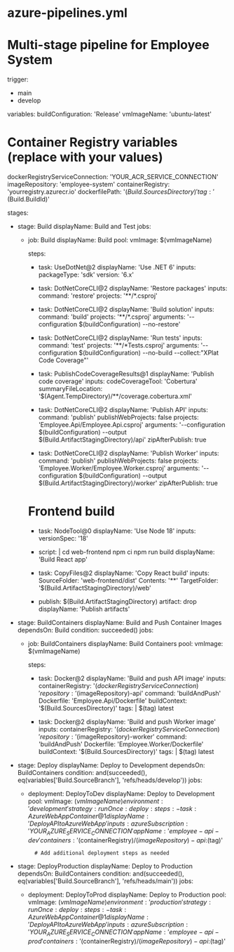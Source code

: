 # azure-pipelines.yml
# Multi-stage pipeline for Employee System

trigger:
  - main
  - develop

variables:
  buildConfiguration: 'Release'
  vmImageName: 'ubuntu-latest'
  
  # Container Registry variables (replace with your values)
  dockerRegistryServiceConnection: 'YOUR_ACR_SERVICE_CONNECTION'
  imageRepository: 'employee-system'
  containerRegistry: 'yourregistry.azurecr.io'
  dockerfilePath: '$(Build.SourcesDirectory)'
  tag: '$(Build.BuildId)'

stages:
- stage: Build
  displayName: Build and Test
  jobs:
  - job: Build
    displayName: Build
    pool:
      vmImage: $(vmImageName)
    
    steps:
    - task: UseDotNet@2
      displayName: 'Use .NET 6'
      inputs:
        packageType: 'sdk'
        version: '6.x'
    
    - task: DotNetCoreCLI@2
      displayName: 'Restore packages'
      inputs:
        command: 'restore'
        projects: '**/*.csproj'
    
    - task: DotNetCoreCLI@2
      displayName: 'Build solution'
      inputs:
        command: 'build'
        projects: '**/*.csproj'
        arguments: '--configuration $(buildConfiguration) --no-restore'
    
    - task: DotNetCoreCLI@2
      displayName: 'Run tests'
      inputs:
        command: 'test'
        projects: '**/*Tests.csproj'
        arguments: '--configuration $(buildConfiguration) --no-build --collect:"XPlat Code Coverage"'
    
    - task: PublishCodeCoverageResults@1
      displayName: 'Publish code coverage'
      inputs:
        codeCoverageTool: 'Cobertura'
        summaryFileLocation: '$(Agent.TempDirectory)/**/coverage.cobertura.xml'
    
    - task: DotNetCoreCLI@2
      displayName: 'Publish API'
      inputs:
        command: 'publish'
        publishWebProjects: false
        projects: 'Employee.Api/Employee.Api.csproj'
        arguments: '--configuration $(buildConfiguration) --output $(Build.ArtifactStagingDirectory)/api'
        zipAfterPublish: true
    
    - task: DotNetCoreCLI@2
      displayName: 'Publish Worker'
      inputs:
        command: 'publish'
        publishWebProjects: false
        projects: 'Employee.Worker/Employee.Worker.csproj'
        arguments: '--configuration $(buildConfiguration) --output $(Build.ArtifactStagingDirectory)/worker'
        zipAfterPublish: true
    
    # Frontend build
    - task: NodeTool@0
      displayName: 'Use Node 18'
      inputs:
        versionSpec: '18'
    
    - script: |
        cd web-frontend
        npm ci
        npm run build
      displayName: 'Build React app'
    
    - task: CopyFiles@2
      displayName: 'Copy React build'
      inputs:
        SourceFolder: 'web-frontend/dist'
        Contents: '**'
        TargetFolder: '$(Build.ArtifactStagingDirectory)/web'
    
    - publish: $(Build.ArtifactStagingDirectory)
      artifact: drop
      displayName: 'Publish artifacts'

- stage: BuildContainers
  displayName: Build and Push Container Images
  dependsOn: Build
  condition: succeeded()
  jobs:
  - job: BuildContainers
    displayName: Build Containers
    pool:
      vmImage: $(vmImageName)
    
    steps:
    - task: Docker@2
      displayName: 'Build and push API image'
      inputs:
        containerRegistry: '$(dockerRegistryServiceConnection)'
        repository: '$(imageRepository)-api'
        command: 'buildAndPush'
        Dockerfile: 'Employee.Api/Dockerfile'
        buildContext: '$(Build.SourcesDirectory)'
        tags: |
          $(tag)
          latest
    
    - task: Docker@2
      displayName: 'Build and push Worker image'
      inputs:
        containerRegistry: '$(dockerRegistryServiceConnection)'
        repository: '$(imageRepository)-worker'
        command: 'buildAndPush'
        Dockerfile: 'Employee.Worker/Dockerfile'
        buildContext: '$(Build.SourcesDirectory)'
        tags: |
          $(tag)
          latest

- stage: Deploy
  displayName: Deploy to Development
  dependsOn: BuildContainers
  condition: and(succeeded(), eq(variables['Build.SourceBranch'], 'refs/heads/develop'))
  jobs:
  - deployment: DeployToDev
    displayName: Deploy to Development
    pool:
      vmImage: $(vmImageName)
    environment: 'development'
    strategy:
      runOnce:
        deploy:
          steps:
          - task: AzureWebAppContainer@1
            displayName: 'Deploy API to Azure Web App'
            inputs:
              azureSubscription: 'YOUR_AZURE_SERVICE_CONNECTION'
              appName: 'employee-api-dev'
              containers: '$(containerRegistry)/$(imageRepository)-api:$(tag)'
          
          # Add additional deployment steps as needed

- stage: DeployProduction
  displayName: Deploy to Production
  dependsOn: BuildContainers
  condition: and(succeeded(), eq(variables['Build.SourceBranch'], 'refs/heads/main'))
  jobs:
  - deployment: DeployToProd
    displayName: Deploy to Production
    pool:
      vmImage: $(vmImageName)
    environment: 'production'
    strategy:
      runOnce:
        deploy:
          steps:
          - task: AzureWebAppContainer@1
            displayName: 'Deploy API to Azure Web App'
            inputs:
              azureSubscription: 'YOUR_AZURE_SERVICE_CONNECTION'
              appName: 'employee-api-prod'
              containers: '$(containerRegistry)/$(imageRepository)-api:$(tag)'